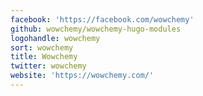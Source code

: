```yaml
---
facebook: 'https://facebook.com/wowchemy'
github: wowchemy/wowchemy-hugo-modules
logohandle: wowchemy
sort: wowchemy
title: Wowchemy
twitter: wowchemy
website: 'https://wowchemy.com/'
---
```

